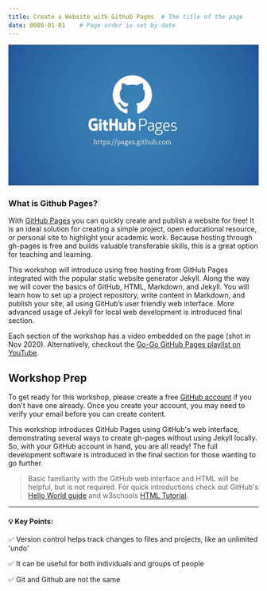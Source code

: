 ```yaml
---
title: Create a Website with Github Pages  # The title of the page
date: 0000-01-01    # Page order is set by date
---
```


![Github Pages Logo](assets/images/githubPages.jpg)

### What is Github Pages?

With [GitHub Pages](https://pages.github.com/) you can quickly create and publish a website for free! 
It is an ideal solution for creating a simple project, open educational resource, or personal site to highlight your academic work. 
Because hosting through gh-pages is free and builds valuable transferable skills, this is a great option for teaching and learning.

This workshop will introduce using free hosting from GitHub Pages integrated with the popular static website generator Jekyll. 
Along the way we will cover the basics of GitHub, HTML, Markdown, and Jekyll. 
You will learn how to set up a project repository, write content in Markdown, and publish your site, all using GitHub’s user friendly web interface. 
More advanced usage of Jekyll for local web development is introduced final section.

Each section of the workshop has a video embedded on the page (shot in Nov 2020).
Alternatively, checkout the [Go-Go GitHub Pages playlist on YouTube](https://www.youtube.com/playlist?list=PL3MdArvT5LVdkeEZ6x6feSMRjYjoMVEUZ).

## Workshop Prep

To get ready for this workshop, please create a free [GitHub account](https://github.com/join) if you don't have one already.
Once you create your account, you may need to verify your email before you can create content.

This workshop introduces GitHub Pages using GitHub's web interface, demonstrating several ways to create gh-pages without using Jekyll locally.
So, with your GitHub account in hand, you are all ready!
The full development software is introduced in the final section for those wanting to go further.

> Basic familiarity with the GitHub web interface and HTML will be helpful, but is not required. 
> For quick introductions check out GitHub's [Hello World guide](https://guides.github.com/activities/hello-world/) and w3schools [HTML Tutorial](https://www.w3schools.com/html/default.asp).


***

#### 💡 Key Points:

✅ Version control helps track changes to files and projects, like an unlimited 'undo'

✅ It can be useful for both individuals and groups of people

✅ Git and Github are not the same
